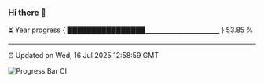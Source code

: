 ### Hi there 👋

⏳ Year progress { ████████████████▁▁▁▁▁▁▁▁▁▁▁▁▁▁ } 53.85 %

---

⏰ Updated on Wed, 16 Jul 2025 12:58:59 GMT

![Progress Bar CI](https://github.com/DhruviPatel157/GitHub-Actions-Demo/workflows/Progress%20Bar%20CI/badge.svg)
